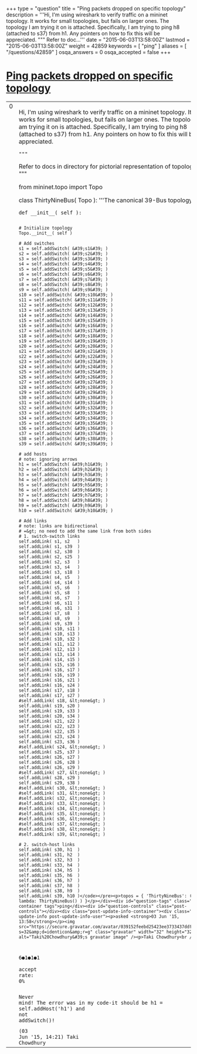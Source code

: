 +++
type = "question"
title = "Ping packets dropped on specific topology"
description = '''Hi, I&#x27;m using wireshark to verify traffic on a mininet topology. It works for small topologies, but fails on larger ones. The topology I am trying it on is attached. Specifically, I am trying to ping h8 (attached to s37) from h1. Any pointers on how to fix this will be appreciated. &quot;&quot;&quot;  Refer to doc...'''
date = "2015-06-03T13:58:00Z"
lastmod = "2015-06-03T13:58:00Z"
weight = 42859
keywords = [ "ping" ]
aliases = [ "/questions/42859" ]
osqa_answers = 0
osqa_accepted = false
+++

<div class="headNormal">

# [Ping packets dropped on specific topology](/questions/42859/ping-packets-dropped-on-specific-topology)

</div>

<div id="main-body">

<div id="askform">

<table id="question-table" style="width:100%;"><colgroup><col style="width: 50%" /><col style="width: 50%" /></colgroup><tbody><tr class="odd"><td style="width: 30px; vertical-align: top"><div class="vote-buttons"><div id="post-42859-score" class="post-score" title="current number of votes">0</div><div id="favorite-count" class="favorite-count"></div></div></td><td><div id="item-right"><div class="question-body"><p>Hi, I'm using wireshark to verify traffic on a mininet topology. It works for small topologies, but fails on larger ones. The topology I am trying it on is attached. Specifically, I am trying to ping h8 (attached to s37) from h1. Any pointers on how to fix this will be appreciated.</p><pre><code>&quot;&quot;&quot;</code></pre><p>Refer to docs in directory for pictorial representation of topology. """</p><p>from mininet.topo import Topo</p><p>class ThirtyNineBus( Topo ): '''The canonical 39-Bus topology'''</p><pre><code>def __init__( self ):

    # Initialize topology
    Topo.__init__( self )

    # Add switches
    s1 = self.addSwitch( &#39;s1&#39; )
    s2 = self.addSwitch( &#39;s2&#39; )
    s3 = self.addSwitch( &#39;s3&#39; )
    s4 = self.addSwitch( &#39;s4&#39; )
    s5 = self.addSwitch( &#39;s5&#39; )
    s6 = self.addSwitch( &#39;s6&#39; )
    s7 = self.addSwitch( &#39;s7&#39; )
    s8 = self.addSwitch( &#39;s8&#39; )
    s9 = self.addSwitch( &#39;s9&#39; )
    s10 = self.addSwitch( &#39;s10&#39; )
    s11 = self.addSwitch( &#39;s11&#39; )
    s12 = self.addSwitch( &#39;s12&#39; )
    s13 = self.addSwitch( &#39;s13&#39; )
    s14 = self.addSwitch( &#39;s14&#39; )
    s15 = self.addSwitch( &#39;s15&#39; )
    s16 = self.addSwitch( &#39;s16&#39; )
    s17 = self.addSwitch( &#39;s17&#39; )
    s18 = self.addSwitch( &#39;s18&#39; )
    s19 = self.addSwitch( &#39;s19&#39; )
    s20 = self.addSwitch( &#39;s20&#39; )
    s21 = self.addSwitch( &#39;s21&#39; )
    s22 = self.addSwitch( &#39;s22&#39; )
    s23 = self.addSwitch( &#39;s23&#39; )
    s24 = self.addSwitch( &#39;s24&#39; )
    s25 = self.addSwitch( &#39;s25&#39; )
    s26 = self.addSwitch( &#39;s26&#39; )
    s27 = self.addSwitch( &#39;s27&#39; )
    s28 = self.addSwitch( &#39;s28&#39; )
    s29 = self.addSwitch( &#39;s29&#39; )
    s30 = self.addSwitch( &#39;s30&#39; )
    s31 = self.addSwitch( &#39;s31&#39; )
    s32 = self.addSwitch( &#39;s32&#39; )
    s33 = self.addSwitch( &#39;s33&#39; )
    s34 = self.addSwitch( &#39;s34&#39; )
    s35 = self.addSwitch( &#39;s35&#39; )
    s36 = self.addSwitch( &#39;s36&#39; )
    s37 = self.addSwitch( &#39;s37&#39; )
    s38 = self.addSwitch( &#39;s38&#39; )
    s39 = self.addSwitch( &#39;s39&#39; )

    # add hosts
    # note: ignoring arrows
    h1 = self.addSwitch( &#39;h1&#39; )
    h2 = self.addSwitch( &#39;h2&#39; )
    h3 = self.addSwitch( &#39;h3&#39; )
    h4 = self.addSwitch( &#39;h4&#39; )
    h5 = self.addSwitch( &#39;h5&#39; )
    h6 = self.addSwitch( &#39;h6&#39; )
    h7 = self.addSwitch( &#39;h7&#39; )
    h8 = self.addSwitch( &#39;h8&#39; )
    h9 = self.addSwitch( &#39;h9&#39; )
    h10 = self.addSwitch( &#39;h10&#39; )

    # Add links
    # note: links are bidirectional 
    # =&gt; no need to add the same link from both sides
    # 1. switch-switch links
    self.addLink( s1, s2   )
    self.addLink( s1, s39  )
    self.addLink( s2, s30  )
    self.addLink( s2, s25  )
    self.addLink( s2, s3   )
    self.addLink( s3, s4   )
    self.addLink( s3, s18  )
    self.addLink( s4, s5   )
    self.addLink( s4, s14  )
    self.addLink( s5, s6   )
    self.addLink( s5, s8   )
    self.addLink( s6, s7   )
    self.addLink( s6, s11  )
    self.addLink( s6, s31  )
    self.addLink( s7, s8   )
    self.addLink( s8, s9   )
    self.addLink( s9, s39  )
    self.addLink( s10, s11 )
    self.addLink( s10, s13 )
    self.addLink( s10, s32 )
    self.addLink( s11, s12 )
    self.addLink( s12, s13 )
    self.addLink( s13, s14 )
    self.addLink( s14, s15 )
    self.addLink( s15, s16 )
    self.addLink( s16, s17 )
    self.addLink( s16, s19 )
    self.addLink( s16, s21 )
    self.addLink( s16, s24 )
    self.addLink( s17, s18 )
    self.addLink( s17, s27 )
    #self.addLink( s18, &lt;none&gt; )
    self.addLink( s19, s20 )
    self.addLink( s19, s33 )
    self.addLink( s20, s34 )
    self.addLink( s21, s22 )
    self.addLink( s22, s23 )
    self.addLink( s22, s35 )
    self.addLink( s23, s24 )
    self.addLink( s23, s36 )
    #self.addLink( s24, &lt;none&gt; )
    self.addLink( s25, s37 )
    self.addLink( s26, s27 )
    self.addLink( s26, s28 )
    self.addLink( s26, s29 )
    #self.addLink( s27, &lt;none&gt; )
    self.addLink( s28, s29 )
    self.addLink( s29, s38 )
    #self.addLink( s30, &lt;none&gt; )
    #self.addLink( s31, &lt;none&gt; )
    #self.addLink( s32, &lt;none&gt; )
    #self.addLink( s33, &lt;none&gt; )
    #self.addLink( s34, &lt;none&gt; )
    #self.addLink( s35, &lt;none&gt; )
    #self.addLink( s36, &lt;none&gt; )
    #self.addLink( s37, &lt;none&gt; )
    #self.addLink( s38, &lt;none&gt; )
    #self.addLink( s39, &lt;none&gt; )

    # 2. switch-host links
    self.addLink( s30, h1  )
    self.addLink( s31, h2  )
    self.addLink( s32, h3  )
    self.addLink( s33, h4  )
    self.addLink( s34, h5  )
    self.addLink( s35, h6  )
    self.addLink( s36, h7  )
    self.addLink( s37, h8  )
    self.addLink( s38, h9  )
    self.addLink( s39, h10 )</code></pre><p>topos = { 'ThirtyNineBus': ( lambda: ThirtyNineBus() ) }</p></div><div id="question-tags" class="tags-container tags">ping</div><div id="question-controls" class="post-controls"></div><div class="post-update-info-container"><div class="post-update-info post-update-info-user"><p>asked <strong>03 Jun '15, 13:58</strong></p><img src="https://secure.gravatar.com/avatar/039152feebd25423ee3733437ddf2566?s=32&amp;d=identicon&amp;r=g" class="gravatar" width="32" height="32" alt="Taki%20Chowdhury&#39;s gravatar image" /><p>Taki Chowdhury<br />
<span class="score" title="6 reputation points">6</span><span title="1 badges"><span class="badge1">●</span><span class="badgecount">1</span></span><span title="1 badges"><span class="silver">●</span><span class="badgecount">1</span></span><span title="1 badges"><span class="bronze">●</span><span class="badgecount">1</span></span><br />
<span class="accept_rate" title="Rate of the user&#39;s accepted answers">accept rate:</span> <span title="Taki Chowdhury has no accepted answers">0%</span></p></div></div><div id="comments-container-42859" class="comments-container"><span id="42860"></span><div id="comment-42860" class="comment"><div id="post-42860-score" class="comment-score"></div><div class="comment-text"><p>Never mind! The error was in my code-it should be h1 = self.addHost('h1') and not addSwitch()!</p></div><div id="comment-42860-info" class="comment-info"><span class="comment-age">(03 Jun '15, 14:21)</span> Taki Chowdhury</div></div></div><div id="comment-tools-42859" class="comment-tools"></div><div class="clear"></div><div id="comment-42859-form-container" class="comment-form-container"></div><div class="clear"></div></div></td></tr></tbody></table>

</div>

</div>

